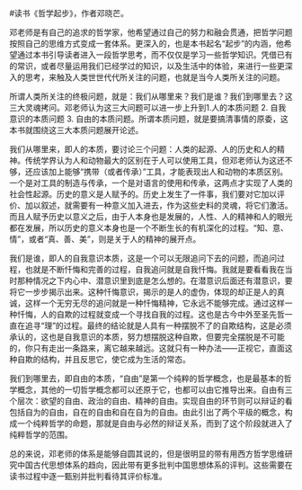 #读书《哲学起步》，作者邓晓芒。

邓老师是有自己的追求的哲学家，他希望通过自己的努力和融会贯通，把哲学问题按照自己的思维方式变成一套体系。更深入的，也是本书起名“起步”的内涵，他希望通过本书引导读者进入一段哲学思考，而不仅仅是学习一些哲学知识。凭借已有的常识，或者尽量运用我们已经学过的知识，以及生活中的体验，来进行一些更深入的思考，来触及人类世世代代所关注的问题，也就是当今人类所关注的问题。

所谓人类所关注的终极问题，就是：我们从哪里来？我们是谁？我们到哪里去？这三大灵魂拷问。邓老师认为这三大问题可以进一步上升到1.人的本质问题 2. 自我意识的本质问题 3. 自由的本质问题。所谓本质问题，就是要搞清事情的原委，这本书就围绕这三大本质问题展开论述。

我们从哪里来，即人的本质，要讨论三个问题：人类的起源、人的历史和人的精神。传统学界认为人和动物最大的区别在于人可以使用工具，但邓老师认为这还不够，还应该加上能够“携带（或者传承）”工具，才能表现出人和动物的本质区别。一个是对工具的制造与传承，一个是对语言的使用和传承，这两点才实现了人类的社会性起源。历史的意义是人赋予的。历史上发生了一件事，我们要对它加以评价、加以叙述，就需要有一种意义加入进去，作为这些史料的灵魂，将它们激活。而且人赋予历史以意义之后，由于人本身也是发展的，人性、人的精神和人的眼光都在发展，所以历史的意义本身也是一个不断生长的有机深化的过程。“知、意、情”，或者“真、善、美”，则是关于人的精神的展开点。

我们是谁，即人的自我意识本质，这是一个可以无限追问下去的问题，而追问过程，也就是不断忏悔和完善的过程，自我追问就是自我忏悔。我就是要看看我在当时那种情况之下内心中、潜意识里到底是怎么想的。在潜意识后面还有潜意识，要将它一步步揭示出来。这种忏悔意识，揭示的是人的虚伪，体现的却正是人的真诚，这样一个无穷无尽的追问就是一种忏悔精神，它永远不能够完成。通过这样一种忏悔，人的自欺的过程就变成一个寻找自我的过程。这也是古今中外至圣先哲一直在追寻“理”的过程。最终的结论就是人具有一种摆脱不了的自欺结构，这是必须承认的，这也是自我意识的本质，努力想摆脱这种自欺，但要完全摆脱是不可能的，你只有走出一条路来，离它越来越远。这就只有一种办法——正视它，直面这种自欺的结构，并且反思它，使它成为生活的常态。

我们到哪里去，即自由的本质，“自由”是第一个纯粹的哲学概念，也是最基本的哲学概念，其他的一切哲学概念都可以还原于它，也都可以由它推导出来。自由有三个层次：欲望的自由、政治的自由、精神的自由。实现自由的环节则可以辩证的看包括自为的自由，自在的自由和自在自为的自由。由此引出了两个平级的概念，构成一个纯粹哲学的命题，那就是自由与必然的辩证关系，而到了这个阶段就进入了纯粹哲学的范围。

总的来说，邓老师的体系是能够自圆其说的，但是很明显的带有用西方哲学思维研究中国古代思想体系的趋向，因此带有更多批判中国思想体系的评判。这些需要在读书过程中逐一甄别并批判看待其评价标准。


